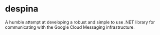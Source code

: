 despina
=======

A humble attempt at developing a robust and simple to use .NET library for communicating with the Google Cloud Messaging infrastructure.

